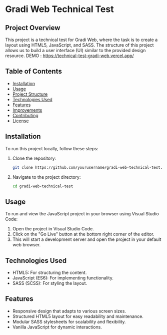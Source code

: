 # Gradi Web Technical Test

## Project Overview

This project is a technical test for Gradi Web, where the task is to create a layout using HTML5, JavaScript, and SASS. The structure of this project allows us to build a user interface (UI) similar to the provided design resource.
DEMO : https://technical-test-gradi-web.vercel.app/

## Table of Contents

- [Installation](#installation)
- [Usage](#usage)
- [Project Structure](#project-structure)
- [Technologies Used](#technologies-used)
- [Features](#features)
- [Improvements](#improvements)
- [Contributing](#contributing)
- [License](#license)

## Installation

To run this project locally, follow these steps:

1. Clone the repository:
    ```sh
    git clone https://github.com/yourusername/gradi-web-technical-test.git
    ```
2. Navigate to the project directory:
    ```sh
    cd gradi-web-technical-test
    ```

## Usage

To run and view the JavaScript project in your browser using Visual Studio Code:

1. Open the project in Visual Studio Code.
2. Click on the "Go Live" button at the bottom right corner of the editor.
3. This will start a development server and open the project in your default web browser.

## Technologies Used
- HTML5: For structuring the content.
- JavaScript (ES6): For implementing functionality.
- SASS (SCSS): For styling the layout.

## Features
- Responsive design that adapts to various screen sizes.
- Structured HTML5 layout for easy readability and maintenance.
- Modular SASS stylesheets for scalability and flexibility.
- Vanilla JavaScript for dynamic interactions.
